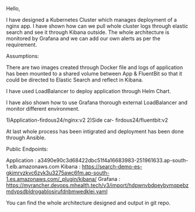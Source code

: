 Hello,

I have designed a Kubernetes Cluster which manages deployment of a nginx app. I have shown how can we pull whole cluster logs through elastic search and see it through Kibana outside.
The whole architecture is monitored by Grafana and we can add our own alerts as per the requirement.

Assumptions:

There are two images created through Docker file and logs of application has been mounted to a shared volume between App & FluentBit so that it could be directed to Elastic Search and reflect in Kibana.

I have used LoadBalancer to deploy  application through Helm Chart.

I have also shown how to use Grafana thorough external LoadBalancer and monitor different environment.

1)Application-firdous24/nginx:v2
2)Side car- firdous24/fluentbit:v2

At last whole process has been intigrated and deployment has been done through Ansible.

Public Endpoints:

Application : a3490e90c3d68422dbc51f4a16683983-251961633.ap-south-1.elb.amazonaws.com
Kibana : https://search-demo-es-gkimrvzkvc6zyk3u3275awc6fm.ap-south-1.es.amazonaws.com/_plugin/kibana/
Grafana : https://myrancher.devops.mhealth.tech/v3/import/hdpwnvbdpeybvmqpebzmdvpsdbldrogablosirufdnbmwedklei.yaml


You can find the whole architecture designed and output in git repo.
